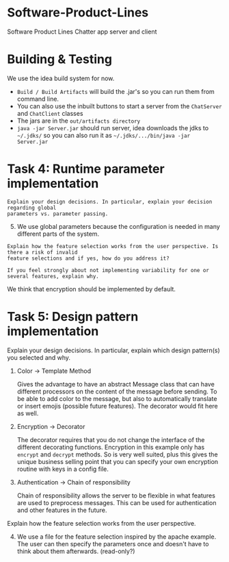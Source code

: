 # Software-Product-Lines
Software Product Lines Chatter app server and client

# Building & Testing
We use the idea build system for now.
- `Build / Build Artifacts` will build the .jar's so you can run them from command line.
- You can also use the inbuilt buttons to start a server from the `ChatServer` and `ChatClient` classes
- The jars are in the `out/artifacts directory`
- `java -jar Server.jar` should run server, idea downloads the jdks to `~/.jdks/` so you can also run it as `~/.jdks/.../bin/java -jar Server.jar`

# Task 4: Runtime parameter implementation
```
Explain your design decisions. In particular, explain your decision regarding global
parameters vs. parameter passing.
```
5. We use global parameters because the configuration is needed in many different parts of the system.

```
Explain how the feature selection works from the user perspective. Is there a risk of invalid
feature selections and if yes, how do you address it?
```

```
If you feel strongly about not implementing variability for one or several features, explain why.
```
We think that encryption should be implemented by default.

# Task 5: Design pattern implementation
Explain your design decisions. In particular, explain which design pattern(s) you selected
and why.

1. Color -> Template Method

   Gives the advantage to have an abstract Message class that can have different processors on the content of the message
   before sending. To be able to add color to the message, but also to automatically translate or insert emojis (possible future features).
   The decorator would fit here as well.

2. Encryption -> Decorator

   The decorator requires that you do not change the interface of the different decorating functions. Encryption in this
   example only has `encrypt` and `decrypt` methods. So is very well suited, plus this gives the unique business selling point that
   you can specify your own encryption routine with keys in a config file.

3. Authentication -> Chain of responsibility

   Chain of responsibility allows the server to be flexible in what features are used to preprocess messages.
   This can be used for authentication and other features in the future.


Explain how the feature selection works from the user perspective.  

4. We use a file for the feature selection inspired by the apache example. The user can then specify the parameters once
and doesn't have to think about them afterwards. (read-only?)
